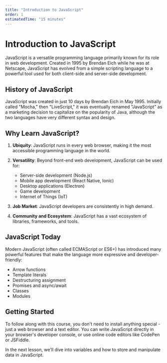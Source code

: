 ```yaml
---
title: "Introduction to JavaScript"
order: 1
estimatedTime: "15 minutes"
---
```


# Introduction to JavaScript

JavaScript is a versatile programming language primarily known for its role in web development. Created in 1995 by Brendan Eich while he was at Netscape, JavaScript has evolved from a simple scripting language to a powerful tool used for both client-side and server-side development.

## History of JavaScript

JavaScript was created in just 10 days by Brendan Eich in May 1995. Initially called "Mocha," then "LiveScript," it was eventually renamed "JavaScript" as a marketing decision to capitalize on the popularity of Java, although the two languages have very different syntax and design.

## Why Learn JavaScript?

1. **Ubiquity**: JavaScript runs in every web browser, making it the most accessible programming language in the world.

2. **Versatility**: Beyond front-end web development, JavaScript can be used for:
   - Server-side development (Node.js)
   - Mobile app development (React Native, Ionic)
   - Desktop applications (Electron)
   - Game development
   - Internet of Things (IoT)

3. **Job Market**: JavaScript developers are consistently in high demand.

4. **Community and Ecosystem**: JavaScript has a vast ecosystem of libraries, frameworks, and tools.

## JavaScript Today

Modern JavaScript (often called ECMAScript or ES6+) has introduced many powerful features that make the language more expressive and developer-friendly:

- Arrow functions
- Template literals
- Destructuring assignment
- Promises and async/await
- Classes
- Modules

## Getting Started

To follow along with this course, you don't need to install anything special - just a web browser and a text editor. You can write JavaScript directly in your browser's developer console, or use online code editors like CodePen or JSFiddle.

In the next lesson, we'll dive into variables and how to store and manipulate data in JavaScript.
